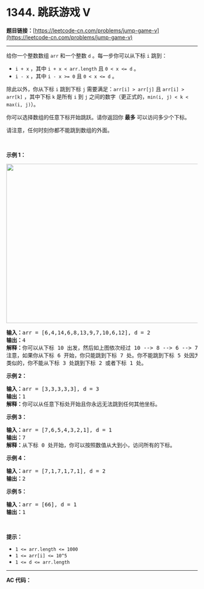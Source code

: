 # 1344. 跳跃游戏 V

**题目链接：**[https://leetcode-cn.com/problems/jump-game-v](https://leetcode-cn.com/problems/jump-game-v)

---

<div class="content__1Y2H">
 <div class="notranslate">
  <p>给你一个整数数组&nbsp;<code>arr</code> 和一个整数&nbsp;<code>d</code> 。每一步你可以从下标&nbsp;<code>i</code>&nbsp;跳到：</p> 
  <ul> 
   <li><code>i + x</code>&nbsp;，其中&nbsp;<code>i + x &lt; arr.length</code>&nbsp;且&nbsp;<code>0 &lt; x &lt;= d</code>&nbsp;。</li> 
   <li><code>i - x</code>&nbsp;，其中&nbsp;<code>i - x &gt;= 0</code>&nbsp;且&nbsp;<code>0 &lt; x &lt;= d</code>&nbsp;。</li> 
  </ul> 
  <p>除此以外，你从下标&nbsp;<code>i</code> 跳到下标 <code>j</code>&nbsp;需要满足：<code>arr[i] &gt; arr[j]</code>&nbsp;且 <code>arr[i] &gt; arr[k]</code>&nbsp;，其中下标&nbsp;<code>k</code>&nbsp;是所有 <code>i</code>&nbsp;到 <code>j</code>&nbsp;之间的数字（更正式的，<code>min(i, j) &lt; k &lt; max(i, j)</code>）。</p> 
  <p>你可以选择数组的任意下标开始跳跃。请你返回你 <strong>最多</strong>&nbsp;可以访问多少个下标。</p> 
  <p>请注意，任何时刻你都不能跳到数组的外面。</p> 
  <p>&nbsp;</p> 
  <p><strong>示例 1：</strong></p> 
  <p><img style="height: 419px; width: 633px;" src="https://assets.leetcode-cn.com/aliyun-lc-upload/uploads/2020/02/02/meta-chart.jpeg" alt=""></p> 
  <pre class="language-text"><strong>输入：</strong>arr = [6,4,14,6,8,13,9,7,10,6,12], d = 2
<strong>输出：</strong>4
<strong>解释：</strong>你可以从下标 10 出发，然后如上图依次经过 10 --&gt; 8 --&gt; 6 --&gt; 7 。
注意，如果你从下标 6 开始，你只能跳到下标 7 处。你不能跳到下标 5 处因为 13 &gt; 9 。你也不能跳到下标 4 处，因为下标 5 在下标 4 和 6 之间且 13 &gt; 9 。
类似的，你不能从下标 3 处跳到下标 2 或者下标 1 处。
</pre> 
  <p><strong>示例 2：</strong></p> 
  <pre class="language-text"><strong>输入：</strong>arr = [3,3,3,3,3], d = 3
<strong>输出：</strong>1
<strong>解释：</strong>你可以从任意下标处开始且你永远无法跳到任何其他坐标。
</pre> 
  <p><strong>示例 3：</strong></p> 
  <pre class="language-text"><strong>输入：</strong>arr = [7,6,5,4,3,2,1], d = 1
<strong>输出：</strong>7
<strong>解释：</strong>从下标 0 处开始，你可以按照数值从大到小，访问所有的下标。
</pre> 
  <p><strong>示例 4：</strong></p> 
  <pre class="language-text"><strong>输入：</strong>arr = [7,1,7,1,7,1], d = 2
<strong>输出：</strong>2
</pre> 
  <p><strong>示例 5：</strong></p> 
  <pre class="language-text"><strong>输入：</strong>arr = [66], d = 1
<strong>输出：</strong>1
</pre> 
  <p>&nbsp;</p> 
  <p><strong>提示：</strong></p> 
  <ul> 
   <li><code>1 &lt;= arr.length &lt;= 1000</code></li> 
   <li><code>1 &lt;= arr[i] &lt;= 10^5</code></li> 
   <li><code>1 &lt;= d &lt;= arr.length</code></li> 
  </ul> 
 </div>
</div>

---

**AC 代码：**

```java

```